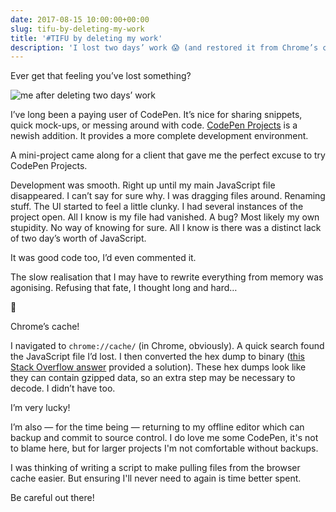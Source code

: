 ```yaml
---
date: 2017-08-15 10:00:00+00:00
slug: tifu-by-deleting-my-work
title: '#TIFU by deleting my work'
description: 'I lost two days’ work 😱 (and restored it from Chrome’s cache 😅)'
---
```


Ever get that feeling you’ve lost something?

![me after deleting two days’ work](/images/blog/2017/scared-spongebob.gif)

I’ve long been a paying user of CodePen. It’s nice for sharing snippets, quick mock-ups, or messing around with code. [CodePen Projects](https://codepen.io/pro/projects) is a newish addition. It provides a more complete development environment.

A mini-project came along for a client that gave me the perfect excuse to try CodePen Projects.

Development was smooth. Right up until my main JavaScript file disappeared. I can’t say for sure why. I was dragging files around. Renaming stuff. The UI started to feel a little clunky. I had several instances of the project open. All I know is my file had vanished. A bug? Most likely my own stupidity. No way of knowing for sure. All I know is there was a distinct lack of two day’s worth of JavaScript.

It was good code too, I’d even commented it.

The slow realisation that I may have to rewrite everything from memory was agonising. Refusing that fate, I thought long and hard…

🤔

Chrome’s cache!

I navigated to `chrome://cache/` (in Chrome, obviously). A quick search found the JavaScript file I’d lost. I then converted the hex dump to binary ([this Stack Overflow answer](https://stackoverflow.com/a/31616371) provided a solution). These hex dumps look like they can contain gzipped data, so an extra step may be necessary to decode. I didn’t have too.

I’m very lucky!

I’m also — for the time being — returning to my offline editor which can backup and commit to source control. I do love me some CodePen, it's not to blame here, but for larger projects I'm not comfortable without backups.

I was thinking of writing a script to make pulling files from the browser cache easier. But ensuring I'll never need to again is time better spent.

Be careful out there!
